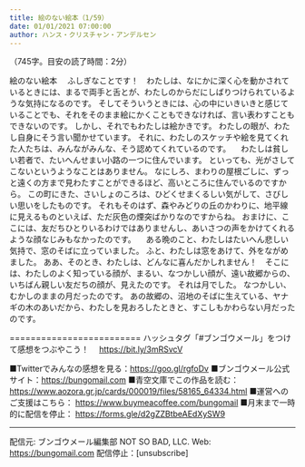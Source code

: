 ```yaml
---
title: 絵のない絵本（1/59）
date: 01/01/2021 07:00:00
author: ハンス・クリスチャン・アンデルセン
---
```


（745字。目安の読了時間：2分）

絵のない絵本 　ふしぎなことです！　わたしは、なにかに深く心を動かされているときには、まるで両手と舌とが、わたしのからだにしばりつけられているような気持になるのです。 そしてそういうときには、心の中にいきいきと感じていることでも、それをそのまま絵にかくこともできなければ、言い表わすこともできないのです。 しかし、それでもわたしは絵かきです。 わたしの眼が、わたし自身にそう言い聞かせています。 それに、わたしのスケッチや絵を見てくれた人たちは、みんながみんな、そう認めてくれているのです。 　わたしは貧しい若者で、たいへんせまい小路の一つに住んでいます。 といっても、光がさしてこないというようなことはありません。 なにしろ、まわりの屋根ごしに、ずっと遠くの方まで見わたすことができるほど、高いところに住んでいるのですから。 この町にきた、さいしょのころは、ひどくせまくるしい気がして、さびしい思いをしたものです。 それもそのはず、森やみどりの丘のかわりに、地平線に見えるものといえば、ただ灰色の煙突ばかりなのですからね。 おまけに、ここには、友だちひとりいるわけではありませんし、あいさつの声をかけてくれるような顔なじみもなかったのです。 　ある晩のこと、わたしはたいへん悲しい気持で、窓のそばに立っていました。 ふと、わたしは窓をあけて、外をながめました。 ああ、そのとき、わたしは、どんなに喜んだかしれません！　そこには、わたしのよく知っている顔が、まるい、なつかしい顔が、遠い故郷からの、いちばん親しい友だちの顔が、見えたのです。 それは月でした。 なつかしい、むかしのままの月だったのです。 あの故郷の、沼地のそばに生えている、ヤナギの木のあいだから、わたしを見おろしたときと、すこしもかわらない月だったのです。

=========================
ハッシュタグ「#ブンゴウメール」をつけて感想をつぶやこう！　
https://bit.ly/3mRSvcV

■Twitterでみんなの感想を見る：https://goo.gl/rgfoDv
■ブンゴウメール公式サイト：https://bungomail.com
■青空文庫でこの作品を読む：https://www.aozora.gr.jp/cards/000019/files/58165_64334.html
■運営へのご支援はこちら： https://www.buymeacoffee.com/bungomail
■月末まで一時的に配信を停止： https://forms.gle/d2gZZBtbeAEdXySW9

-------
配信元: ブンゴウメール編集部
NOT SO BAD, LLC.
Web: https://bungomail.com
配信停止：[unsubscribe]

